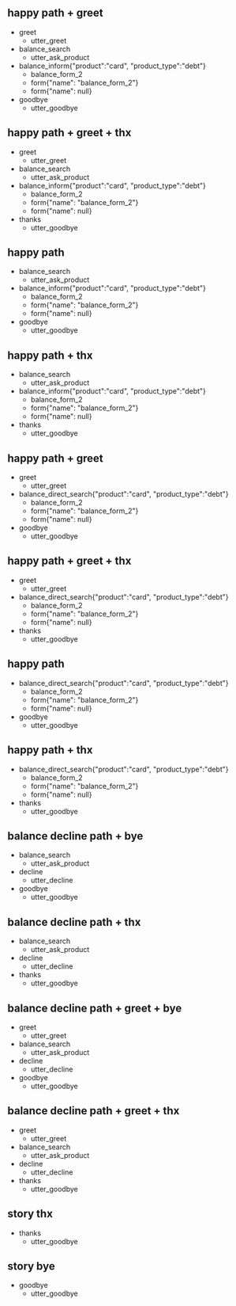 <!-- SEARCH + INFORM  -->
<!-- DEBT CARD -->

## happy path + greet
* greet
  - utter_greet
* balance_search
  - utter_ask_product
* balance_inform{"product":"card", "product_type":"debt"}
  - balance_form_2
  - form{"name": "balance_form_2"}
  - form{"name": null}
* goodbye
  - utter_goodbye

## happy path + greet + thx
* greet
  - utter_greet
* balance_search
  - utter_ask_product
* balance_inform{"product":"card", "product_type":"debt"}
  - balance_form_2
  - form{"name": "balance_form_2"}
  - form{"name": null}
* thanks
  - utter_goodbye

## happy path
* balance_search
  - utter_ask_product
* balance_inform{"product":"card", "product_type":"debt"}
  - balance_form_2
  - form{"name": "balance_form_2"}
  - form{"name": null}
* goodbye
  - utter_goodbye

## happy path + thx
* balance_search
  - utter_ask_product
* balance_inform{"product":"card", "product_type":"debt"}
  - balance_form_2
  - form{"name": "balance_form_2"}
  - form{"name": null}
* thanks
  - utter_goodbye

<!-- DIRECT SEARCH + INFORM  -->
<!-- CREDIT CARD -->

## happy path + greet
* greet
  - utter_greet
* balance_direct_search{"product":"card", "product_type":"debt"}
  - balance_form_2
  - form{"name": "balance_form_2"}
  - form{"name": null}
* goodbye
  - utter_goodbye

## happy path + greet + thx
* greet
  - utter_greet
* balance_direct_search{"product":"card", "product_type":"debt"}
  - balance_form_2
  - form{"name": "balance_form_2"}
  - form{"name": null}
* thanks
  - utter_goodbye

## happy path
* balance_direct_search{"product":"card", "product_type":"debt"}
  - balance_form_2
  - form{"name": "balance_form_2"}
  - form{"name": null}
* goodbye
  - utter_goodbye

## happy path + thx
* balance_direct_search{"product":"card", "product_type":"debt"}
  - balance_form_2
  - form{"name": "balance_form_2"}
  - form{"name": null}
* thanks
  - utter_goodbye

<!-- SEARCH + DECLINE  -->

## balance decline path + bye
* balance_search
  - utter_ask_product
* decline
  - utter_decline
* goodbye
  - utter_goodbye

## balance decline path + thx
* balance_search
  - utter_ask_product
* decline
  - utter_decline
* thanks
  - utter_goodbye

## balance decline path + greet + bye
* greet
  - utter_greet
* balance_search
  - utter_ask_product
* decline
  - utter_decline
* goodbye
  - utter_goodbye

## balance decline path + greet + thx
* greet
  - utter_greet
* balance_search
  - utter_ask_product
* decline
  - utter_decline
* thanks
  - utter_goodbye

<!-- SIMPLE STORIES  -->

## story thx
* thanks
  - utter_goodbye

## story bye
* goodbye
  - utter_goodbye